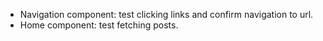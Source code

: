- Navigation component: test clicking links and confirm navigation to url.
- Home component: test fetching posts.
